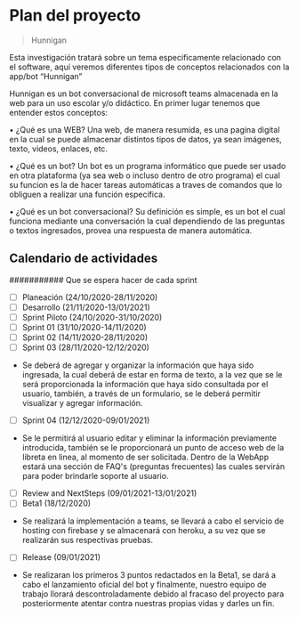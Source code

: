 # Plan del proyecto

> Hunnigan

Esta investigación tratará sobre un tema especificamente relacionado con el software, aquí veremos diferentes tipos de conceptos relacionados con la app/bot “Hunnigan”

Hunnigan es un bot conversacional de microsoft teams almacenada en la web para un uso escolar y/o didáctico. En primer lugar tenemos que entender estos conceptos:

•	¿Qué es una WEB? Una web, de manera resumida, es una pagina digital en la cual se puede almacenar distintos tipos de datos, ya sean imágenes, texto, videos, enlaces, etc.

•	¿Qué es un bot? Un bot es un programa informático que puede ser usado en otra plataforma (ya sea web o incluso dentro de otro programa) el cual su funcion es la de hacer tareas automáticas a traves de comandos que lo obliguen a realizar una función específica.

•	¿Qué es un bot conversacional? Su definición es simple, es un bot el cual funciona mediante una conversación la cual dependiendo de las preguntas o textos ingresados, provea una respuesta de manera automática.

## Calendario de actividades

########### Que se espera hacer de cada sprint

- [ ] Planeación (24/10/2020-28/11/2020)
- [ ] Desarrollo (21/11/2020-13/01/2021)
- [ ] Sprint Piloto (24/10/2020-31/10/2020)
- [ ] Sprint 01 (31/10/2020-14/11/2020)
- [ ] Sprint 02 (14/11/2020-28/11/2020)
- [ ] Sprint 03 (28/11/2020-12/12/2020)
- Se deberá de agregar y organizar la información que haya sido ingresada, la cual deberá de estar en forma de texto, a la vez que se le será proporcionada la información que haya sido consultada por el usuario, también, a través de un formulario, se le deberá permitir visualizar y agregar información.
- [ ] Sprint 04 (12/12/2020-09/01/2021)
- Se le permitirá al usuario editar y eliminar la información previamente introducida, también se le proporcionará un punto de acceso web de la libreta en linea, al momento de ser solicitada. Dentro de la WebApp estará una sección de FAQ's (preguntas frecuentes) las cuales servirán para poder brindarle soporte al usuario.
- [ ] Review and NextSteps (09/01/2021-13/01/2021)
- [ ] Beta1 (18/12/2020)
- Se realizará la implementación a teams, se llevará a cabo el servicio de hosting con firebase y se almacenará con heroku, a su vez que se realizarán sus respectivas pruebas.
- [ ] Release (09/01/2021)
- Se realizaran los primeros 3 puntos redactados en la Beta1, se dará a cabo el lanzamiento oficial del bot y finalmente, nuestro equipo de trabajo llorará descontroladamente debido al fracaso del proyecto para posteriormente atentar contra nuestras propias vidas y darles un fin.


